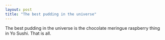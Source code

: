 ```yaml
---
layout: post
title: "The best pudding in the universe"
---
```

The best pudding in the universe is the chocolate meringue raspberry thing in
Yo Sushi. That is all.
